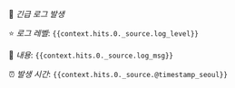 🚨 *긴급 로그 발생*

⭐️ *로그 레벨*: `{{context.hits.0._source.log_level}}`

📄 *내용*:
```{{context.hits.0._source.log_msg}}```

⏰ *발생 시간*: `{{context.hits.0._source.@timestamp_seoul}}`
